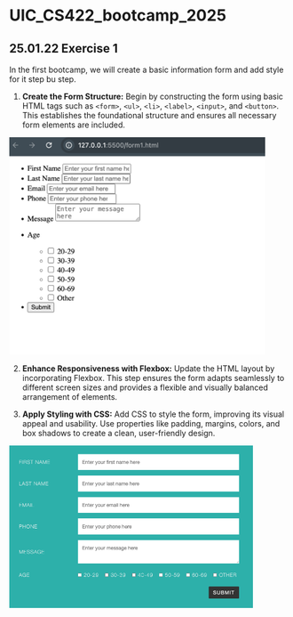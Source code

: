 # UIC_CS422_bootcamp_2025

## 25.01.22 Exercise 1

In the first bootcamp, we will create a basic information form and add style for it step bu step.

1. **Create the Form Structure:** Begin by constructing the form using basic HTML tags such as `<form>`, `<ul>`, `<li>`, `<label>`, `<input>`, and `<button>`. This establishes the foundational structure and ensures all necessary form elements are included.

<img src="form1.png" alt="form1" style="zoom: 45%;" />

2. **Enhance Responsiveness with Flexbox:** Update the HTML layout by incorporating Flexbox. This step ensures the form adapts seamlessly to different screen sizes and provides a flexible and visually balanced arrangement of elements.

3. **Apply Styling with CSS:** Add CSS to style the form, improving its visual appeal and usability. Use properties like padding, margins, colors, and box shadows to create a clean, user-friendly design.

<img src="form2.png" alt="form2" style="zoom: 50%;" />
